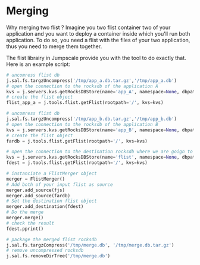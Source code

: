 # Merging

Why merging two flist ? Imagine you two flist container two of your application and you want to deploy a container inside which you'll run both application. To do so, you need a flist with the files of your two application, thus you need to merge them together.

The flist librairy in Jumpscale provide you with the tool to do exactly that. Here is an example script:

```python
# uncomress flist db
j.sal.fs.targzUncompress('/tmp/app_a.db.tar.gz','/tmp/app_a.db')
# open the connection to the rocksdb of the application A
kvs = j.servers.kvs.getRocksDBStore(name='app_A', namespace=None, dbpath="/tmp/app_a.db")
# create the flist object
flist_app_a = j.tools.flist.getFlist(rootpath='/', kvs=kvs)

# uncomress flist db
j.sal.fs.targzUncompress('/tmp/app_b.db.tar.gz','/tmp/app_b.db')
# open the connection to the rocksdb of the application B
kvs = j.servers.kvs.getRocksDBStore(name='app_B', namespace=None, dbpath="/tmp/app_b.db")
# create the flist object
fardb = j.tools.flist.getFlist(rootpath='/', kvs=kvs)

# open the connection to the destination rocksdb where we are goign to store the merged flist
kvs = j.servers.kvs.getRocksDBStore(name='flist', namespace=None, dbpath="/tmp/merge.db")
fdest = j.tools.flist.getFlist(rootpath='/', kvs=kvs)

# instanciate a FlistMerger object
merger = FlistMerger()
# Add both of your input flist as source
merger.add_source(fjs)
merger.add_source(fardb)
# Set the destination flist object
merger.add_destination(fdest)
# Do the merge
merger.merge()
# check the result
fdest.pprint()

# package the merged flist rocksdb
j.sal.fs.targzCompress('/tmp/merge.db', '/tmp/merge.db.tar.gz')
# remove uncompressed rocksdb
j.sal.fs.removeDirTree('/tmp/merge.db')
```
